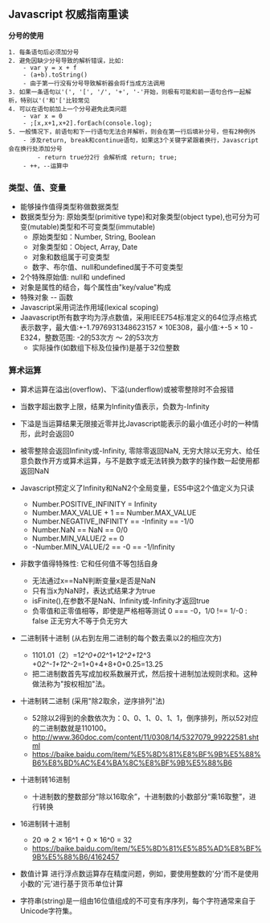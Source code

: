 ## Javascript 权威指南重读

**分号的使用**

	1. 每条语句后必须加分号
	2. 避免因缺少分号导致的解析错误，比如:
		- var y = x + f
		- (a+b).toString()
		- 由于第一行没有分号导致解析器会将f当成方法调用
	3. 如果一条语句以'(', '[', '/', '+', '-'开始，则极有可能和前一语句合作一起解析，特别以'('和'['比较常见
	4. 可以在语句前加上一个分号避免此类问题
		- var x = 0
		- ;[x,x+1,x+2].forEach(console.log);
	5. 一般情况下，前语句和下一行语句无法合并解析，则会在第一行后填补分号，但有2种例外
		- 涉及return, break和continue语句，如果这3个关键字紧跟着换行，Javascript会在换行处添加分号
			- return true分2行 会解析成 return; true;
		- ++，--运算中

### 类型、值、变量

* 能够操作值得类型称做数据类型
* 数据类型分为: 原始类型(primitive type)和对象类型(object type),也可分为可变(mutable)类型和不可变类型(immutable)
	* 原始类型如：Number, String, Boolean
	* 对象类型如：Object, Array, Date 
	* 对象和数组属于可变类型
	* 数字、布尔值、null和undefined属于不可变类型
* 2个特殊原始值: null和 undefined
* 对象是属性的结合，每个属性由"key/value"构成
* 特殊对象 -- 函数 
* Javascript采用词法作用域(lexical scoping)
* Jaavascript所有数字均为浮点数值，采用IEEE754标准定义的64位浮点格式表示数字，最大值:+-1.7976931348623157 × 10E308，最小值:+-5 × 10 -E324，整数范围: -2的53次方 ～ 2的53次方
	* 实际操作(如数组下标及位操作)是基于32位整数 

### 算术运算

* 算术运算在溢出(overflow)、下溢(underflow)或被零整除时不会报错
* 当数字超出数字上限，结果为Infinity值表示，负数为-Infinity
* 下溢是当运算结果无限接近零并比Javascript能表示的最小值还小时的一种情形，此时会返回0
* 被零整除会返回Infinity或-Infinity, 零除零返回NaN, 无穷大除以无穷大、给任意负数作开方或算术运算，与不是数字或无法转换为数字的操作数一起使用都返回NaN
* Javascript预定义了Infinity和NaN2个全局变量，ES5中这2个值定义为只读
	* Number.POSITIVE_INFINITY = Infinity
	* Number.MAX_VALUE + 1 == Number.MAX_VALUE
	* Number.NEGATIVE_INFINITY == -Infinity == -1/0
	* Number.NaN == NaN == 0/0
	* Number.MIN_VALUE/2 == 0
	* -Number.MIN_VALUE/2 == -0 == -1/Infinity 
* 非数字值得特殊性: 它和任何值不等包括自身
	* 无法通过x==NaN判断变量x是否是NaN  
	* 只有当x为NaN时，表达式结果才为true
	* isFinite(),在参数不是NaN、Infinity或-Infinity才返回true
	* 负零值和正零值相等，即使是严格相等测试 0 === -0，1/0 !== 1/-0 : false 正无穷大不等于负无穷大

* 二进制转十进制  (从右到左用二进制的每个数去乘以2的相应次方)
	*  1101.01（2）=1*2^0+0*2^1+1*2^2+1*2^3 +0*2^-1+1*2^-2=1+0+4+8+0+0.25=13.25
	*  把二进制数首先写成加权系数展开式，然后按十进制加法规则求和。这种做法称为"按权相加"法。
* 十进制转二进制 (采用"除2取余，逆序排列"法)
	* 52除以2得到的余数依次为：0、0、1、0、1、1，倒序排列，所以52对应的二进制数就是110100。
	* http://www.360doc.com/content/11/0308/14/5327079_99222581.shtml
	*  https://baike.baidu.com/item/%E5%8D%81%E8%BF%9B%E5%88%B6%E8%BD%AC%E4%BA%8C%E8%BF%9B%E5%88%B6  
* 十进制转16进制
	* 十进制数的整数部分“除以16取余”，十进制数的小数部分“乘16取整”，进行转换
* 16进制转十进制
	* 20 => 2 × 16^1 + 0 × 16^0 = 32    
	* https://baike.baidu.com/item/%E5%8D%81%E5%85%AD%E8%BF%9B%E5%88%B6/4162457
	
* 数值计算  进行浮点数运算存在精度问题，例如，要使用整数的'分'而不是使用小数的'元'进行基于货币单位计算


* 字符串(string)是一组由16位值组成的不可变有序序列，每个字符通常来自于Unicode字符集。  